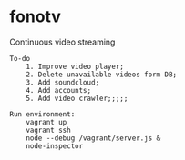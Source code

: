 # fonotv
Continuous video streaming

    To-do
        1. Improve video player;
        2. Delete unavailable videos form DB;
        3. Add soundcloud;
        4. Add accounts;
        5. Add video crawler;;;;; 

    Run environment:
        vagrant up
        vagrant ssh
        node --debug /vagrant/server.js &
        node-inspector
